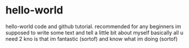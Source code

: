 # hello-world
hello-world code and github tutorial. recommended for any beginners
im supposed to write some text and tell a little bit about myself
basically all u need 2 kno is that im fantastic (sortof) and know what im doing (sortof)
